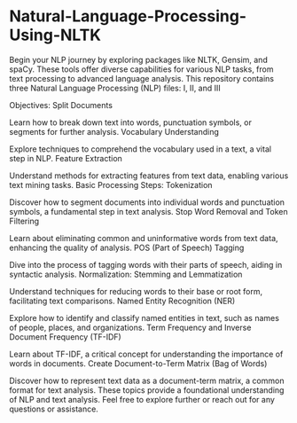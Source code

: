 # Natural-Language-Processing-Using-NLTK
Begin your NLP journey by exploring packages like NLTK, Gensim, and spaCy. These tools offer diverse capabilities for various NLP tasks, from text processing to advanced language analysis.
This repository contains three Natural Language Processing (NLP) files: I, II, and III

Objectives:
Split Documents

Learn how to break down text into words, punctuation symbols, or segments for further analysis.
Vocabulary Understanding

Explore techniques to comprehend the vocabulary used in a text, a vital step in NLP.
Feature Extraction

Understand methods for extracting features from text data, enabling various text mining tasks.
Basic Processing Steps:
Tokenization

Discover how to segment documents into individual words and punctuation symbols, a fundamental step in text analysis.
Stop Word Removal and Token Filtering

Learn about eliminating common and uninformative words from text data, enhancing the quality of analysis.
POS (Part of Speech) Tagging

Dive into the process of tagging words with their parts of speech, aiding in syntactic analysis.
Normalization: Stemming and Lemmatization

Understand techniques for reducing words to their base or root form, facilitating text comparisons.
Named Entity Recognition (NER)

Explore how to identify and classify named entities in text, such as names of people, places, and organizations.
Term Frequency and Inverse Document Frequency (TF-IDF)

Learn about TF-IDF, a critical concept for understanding the importance of words in documents.
Create Document-to-Term Matrix (Bag of Words)

Discover how to represent text data as a document-term matrix, a common format for text analysis.
These topics provide a foundational understanding of NLP and text analysis. Feel free to explore further or reach out for any questions or assistance.
